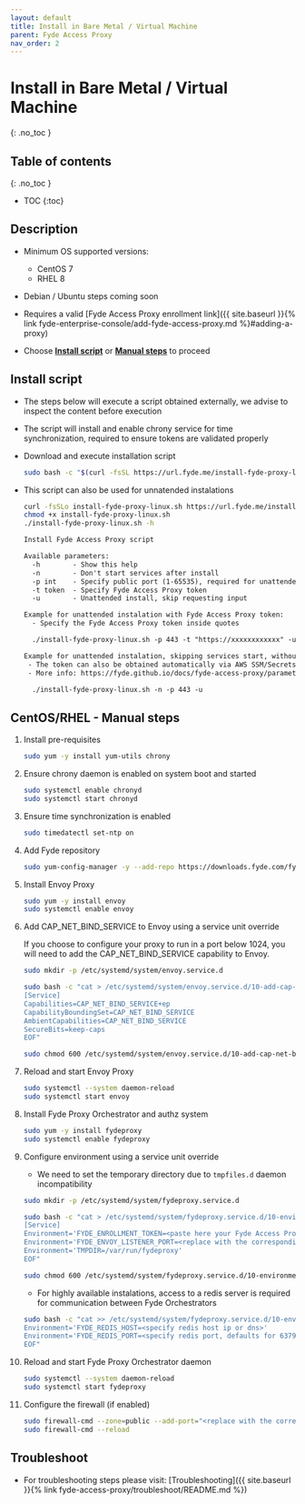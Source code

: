 ```yaml
---
layout: default
title: Install in Bare Metal / Virtual Machine
parent: Fyde Access Proxy
nav_order: 2
---
```

# Install in Bare Metal / Virtual Machine
{: .no_toc }

## Table of contents
{: .no_toc }
- TOC
{:toc}

## Description

- Minimum OS supported versions:
  - CentOS 7
  - RHEL 8

- Debian / Ubuntu steps coming soon

- Requires a valid [Fyde Access Proxy enrollment link]({{ site.baseurl }}{% link fyde-enterprise-console/add-fyde-access-proxy.md %}#adding-a-proxy)

- Choose [**Install script**](#install-script) or [**Manual steps**](#centos-rhel---manual-steps) to proceed

## Install script

- The steps below will execute a script obtained externally, we advise to inspect the content before execution

- The script will install and enable chrony service for time synchronization, required to ensure tokens are validated properly

- Download and execute installation script

    ```sh
    sudo bash -c "$(curl -fsSL https://url.fyde.me/install-fyde-proxy-linux)"
    ```

- This script can also be used for unnatended instalations

    ```sh
    curl -fsSLo install-fyde-proxy-linux.sh https://url.fyde.me/install-fyde-proxy-linux
    chmod +x install-fyde-proxy-linux.sh
    ./install-fyde-proxy-linux.sh -h
    ```

    ```txt
    Install Fyde Access Proxy script

    Available parameters:
      -h        - Show this help
      -n        - Don't start services after install
      -p int    - Specify public port (1-65535), required for unattended instalation
      -t token  - Specify Fyde Access Proxy token
      -u        - Unattended install, skip requesting input

    Example for unattended instalation with Fyde Access Proxy token:
      - Specify the Fyde Access Proxy token inside quotes

      ./install-fyde-proxy-linux.sh -p 443 -t "https://xxxxxxxxxxxx" -u

    Example for unattended instalation, skipping services start, without Fyde Access Proxy token:
     - The token can also be obtained automatically via AWS SSM/Secrets Manager
     - More info: https://fyde.github.io/docs/fyde-access-proxy/parameters/#fyde-proxy-orchestrator

      ./install-fyde-proxy-linux.sh -n -p 443 -u
    ```

## CentOS/RHEL - Manual steps

1. Install pre-requisites

    ```sh
    sudo yum -y install yum-utils chrony
    ```

1. Ensure chrony daemon is enabled on system boot and started

    ```sh
    sudo systemctl enable chronyd
    sudo systemctl start chronyd
    ```

1. Ensure time synchronization is enabled

    ```sh
    sudo timedatectl set-ntp on
    ```

1. Add Fyde repository

    ```sh
    sudo yum-config-manager -y --add-repo https://downloads.fyde.com/fyde.repo
    ```

1. Install Envoy Proxy

    ```sh
    sudo yum -y install envoy
    sudo systemctl enable envoy
    ```

1. Add CAP_NET_BIND_SERVICE to Envoy using a service unit override

    If you choose to configure your proxy to run in a port below 1024,
    you will need to add the CAP_NET_BIND_SERVICE capability to Envoy.

    ```sh
    sudo mkdir -p /etc/systemd/system/envoy.service.d

    sudo bash -c "cat > /etc/systemd/system/envoy.service.d/10-add-cap-net-bind.conf <<EOF
    [Service]
    Capabilities=CAP_NET_BIND_SERVICE+ep
    CapabilityBoundingSet=CAP_NET_BIND_SERVICE
    AmbientCapabilities=CAP_NET_BIND_SERVICE
    SecureBits=keep-caps
    EOF"

    sudo chmod 600 /etc/systemd/system/envoy.service.d/10-add-cap-net-bind.conf
    ```

1. Reload and start Envoy Proxy

    ```sh
    sudo systemctl --system daemon-reload
    sudo systemctl start envoy
    ```

1. Install Fyde Proxy Orchestrator and authz system

    ```sh
    sudo yum -y install fydeproxy
    sudo systemctl enable fydeproxy
    ```

1. Configure environment using a service unit override

    - We need to set the temporary directory due to `tmpfiles.d` daemon incompatibility

    ```sh
    sudo mkdir -p /etc/systemd/system/fydeproxy.service.d

    sudo bash -c "cat > /etc/systemd/system/fydeproxy.service.d/10-environment.conf <<EOF
    [Service]
    Environment='FYDE_ENROLLMENT_TOKEN=<paste here your Fyde Access Proxy enrollment link>'
    Environment='FYDE_ENVOY_LISTENER_PORT=<replace with the corresponding Fyde Access Proxy port, as configured in Fyde Enterprise Console>'
    Environment='TMPDIR=/var/run/fydeproxy'
    EOF"

    sudo chmod 600 /etc/systemd/system/fydeproxy.service.d/10-environment.conf
    ```

    - For highly available instalations, access to a redis server is required for communication between Fyde Orchestrators

    ```sh
    sudo bash -c "cat >> /etc/systemd/system/fydeproxy.service.d/10-environment.conf <<EOF
    Environment='FYDE_REDIS_HOST=<specify redis host ip or dns>'
    Environment='FYDE_REDIS_PORT=<specify redis port, defaults for 6379 if not included>'
    EOF"
    ```

1. Reload and start Fyde Proxy Orchestrator daemon

    ```sh
    sudo systemctl --system daemon-reload
    sudo systemctl start fydeproxy
    ```

1. Configure the firewall (if enabled)

    ```sh
    sudo firewall-cmd --zone=public --add-port="<replace with the corresponding Fyde Access Proxy port, as configured in Fyde Enterprise Console>/tcp" --permanent
    sudo firewall-cmd --reload
    ```

## Troubleshoot

- For troubleshooting steps please visit: [Troubleshooting]({{ site.baseurl }}{% link fyde-access-proxy/troubleshoot/README.md %})
